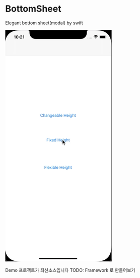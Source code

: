 # BottomSheet
Elegant bottom sheet(modal) by swift

![](gif/Demo2.gif)

Demo 프로젝트가 최신소스입니다
TODO: Framework 로 만들어보기
